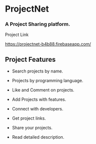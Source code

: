 # ProjectNet

### A Project Sharing platform.

Project Link

https://projectnet-b4b88.firebaseapp.com/

## Project Features

- Search projects by name.

- Projects by programming language.

- Like and Comment on projects.

- Add Projects with features.

- Connect with developers.

- Get project links.

- Share your projects.

- Read detailed description.
